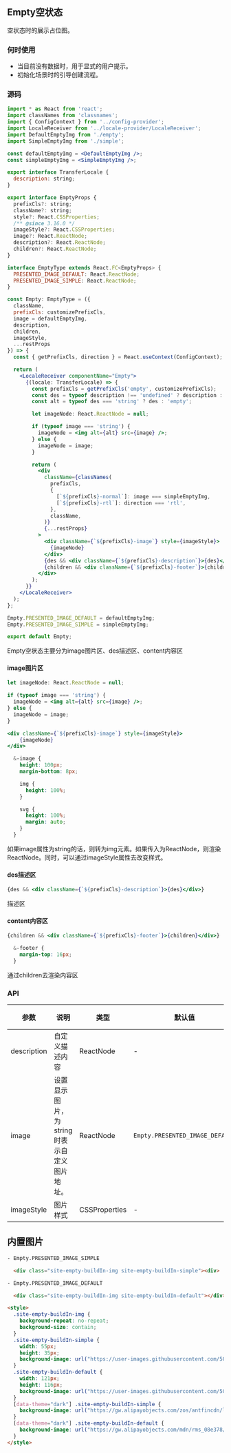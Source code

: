 ## Empty空状态

空状态时的展示占位图。

### 何时使用

- 当目前没有数据时，用于显式的用户提示。
- 初始化场景时的引导创建流程。

### 源码

```jsx
import * as React from 'react';
import classNames from 'classnames';
import { ConfigContext } from '../config-provider';
import LocaleReceiver from '../locale-provider/LocaleReceiver';
import DefaultEmptyImg from './empty';
import SimpleEmptyImg from './simple';

const defaultEmptyImg = <DefaultEmptyImg />;
const simpleEmptyImg = <SimpleEmptyImg />;

export interface TransferLocale {
  description: string;
}

export interface EmptyProps {
  prefixCls?: string;
  className?: string;
  style?: React.CSSProperties;
  /** @since 3.16.0 */
  imageStyle?: React.CSSProperties;
  image?: React.ReactNode;
  description?: React.ReactNode;
  children?: React.ReactNode;
}

interface EmptyType extends React.FC<EmptyProps> {
  PRESENTED_IMAGE_DEFAULT: React.ReactNode;
  PRESENTED_IMAGE_SIMPLE: React.ReactNode;
}

const Empty: EmptyType = ({
  className,
  prefixCls: customizePrefixCls,
  image = defaultEmptyImg,
  description,
  children,
  imageStyle,
  ...restProps
}) => {
  const { getPrefixCls, direction } = React.useContext(ConfigContext);

  return (
    <LocaleReceiver componentName="Empty">
      {(locale: TransferLocale) => {
        const prefixCls = getPrefixCls('empty', customizePrefixCls);
        const des = typeof description !== 'undefined' ? description : locale.description;
        const alt = typeof des === 'string' ? des : 'empty';

        let imageNode: React.ReactNode = null;

        if (typeof image === 'string') {
          imageNode = <img alt={alt} src={image} />;
        } else {
          imageNode = image;
        }

        return (
          <div
            className={classNames(
              prefixCls,
              {
                [`${prefixCls}-normal`]: image === simpleEmptyImg,
                [`${prefixCls}-rtl`]: direction === 'rtl',
              },
              className,
            )}
            {...restProps}
          >
            <div className={`${prefixCls}-image`} style={imageStyle}>
              {imageNode}
            </div>
            {des && <div className={`${prefixCls}-description`}>{des}</div>}
            {children && <div className={`${prefixCls}-footer`}>{children}</div>}
          </div>
        );
      }}
    </LocaleReceiver>
  );
};

Empty.PRESENTED_IMAGE_DEFAULT = defaultEmptyImg;
Empty.PRESENTED_IMAGE_SIMPLE = simpleEmptyImg;

export default Empty;
```

Empty空状态主要分为image图片区、des描述区、content内容区

#### image图片区

```jsx
let imageNode: React.ReactNode = null;

if (typeof image === 'string') {
  imageNode = <img alt={alt} src={image} />;
} else {
  imageNode = image;
}

<div className={`${prefixCls}-image`} style={imageStyle}>
    {imageNode}
</div>
```

```css
  &-image {
    height: 100px;
    margin-bottom: 8px;

    img {
      height: 100%;
    }

    svg {
      height: 100%;
      margin: auto;
    }
  }
```

如果image属性为string的话，则转为img元素。如果传入为ReactNode，则渲染ReactNode。同时，可以通过imageStyle属性去改变样式。

#### des描述区

```jsx
{des && <div className={`${prefixCls}-description`}>{des}</div>}
```

描述区

#### content内容区

```jsx
{children && <div className={`${prefixCls}-footer`}>{children}</div>}
```

```css
  &-footer {
    margin-top: 16px;
  }
```

通过children去渲染内容区

### API

| 参数          | 说明                          | 类型            | 默认值                             | 版本  |
| ----------- | --------------------------- | ------------- | ------------------------------- | --- |
| description | 自定义描述内容                     | ReactNode     | -                               |     |
| image       | 设置显示图片，为 string 时表示自定义图片地址。 | ReactNode     | `Empty.PRESENTED_IMAGE_DEFAULT` |     |
| imageStyle  | 图片样式                        | CSSProperties | -                               |     |

## 内置图片

```html
- Empty.PRESENTED_IMAGE_SIMPLE

  <div class="site-empty-buildIn-img site-empty-buildIn-simple"><div>

- Empty.PRESENTED_IMAGE_DEFAULT

  <div class="site-empty-buildIn-img site-empty-buildIn-default"></div>

<style>
  .site-empty-buildIn-img {
    background-repeat: no-repeat;
    background-size: contain;
  }
  .site-empty-buildIn-simple {
    width: 55px;
    height: 35px;
    background-image: url("https://user-images.githubusercontent.com/507615/54591679-b0ceb580-4a65-11e9-925c-ad15b4eae93d.png");
  }
  .site-empty-buildIn-default {
    width: 121px;
    height: 116px;
    background-image: url("https://user-images.githubusercontent.com/507615/54591670-ac0a0180-4a65-11e9-846c-e55ffce0fe7b.png");
  }
  [data-theme="dark"] .site-empty-buildIn-simple {
    background-image: url("https://gw.alipayobjects.com/zos/antfincdn/ldFsHUh3Xh/ea62c5fe-07bb-4fcd-9d35-19220cef372e.png");
  }
  [data-theme="dark"] .site-empty-buildIn-default {
    background-image: url("https://gw.alipayobjects.com/mdn/rms_08e378/afts/img/A*gfq-SoT3wF0AAAAAAAAAAABkARQnAQ");
  }
</style>
```
